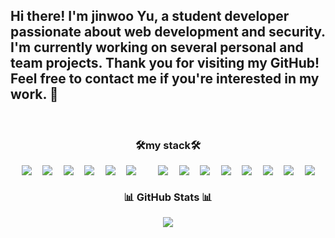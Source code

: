 
<h2>Hi there! I'm jinwoo Yu, a student developer passionate about web development and security. I'm currently working on several personal and team projects. Thank you for visiting my GitHub! Feel free to contact me if you're interested in my work. 👋</h2>

<!--
**Lay182/Lay182** is a ✨ _special_ ✨ repository because its `README.md` (this file) appears on your GitHub profile.

Here are some ideas to get you started:
https://img.shields.io/badge/Windows-0078D6?style=for-the-badge&logo=windows&logoColor=white
https://img.shields.io/badge/Linux-FCC624?style=for-the-badge&logo=linux&logoColor=black

-🔭 I’m currently working on ...
- 🌱 I’m currently learning ...
- 👯 I’m looking to collaborate on ...
- 🤔 I’m looking for help with ...
- 💬 Ask me about ...
- 📫 How to reach me: ...
- 😄 Pronouns: ...
- ⚡ Fun fact: ...
-->

<div align="left">




<br>
<h3 align="center"">🛠my stack🛠</h3>
<div align="center" style="display: flex; flex-wrap: wrap; justify-content: space-evenly; ">  
  <img src="https://img.shields.io/badge/Java-007396?style=flat-square&logo=Java&logoColor=white">
  <img src="https://img.shields.io/badge/html5-E34F26?style=flat-square&logo=html5&logoColor=white">
  <img src="https://img.shields.io/badge/css-1572B6?style=flat-square&logo=css3&logoColor=white">
  <img src="https://img.shields.io/badge/javascript-F7DF1E?style=flat-square&logo=javascript&logoColor=black">
  <img src="https://img.shields.io/badge/bootstrap-7952B3?style=flat-square&logo=bootstrap&logoColor=white">
  <img src="https://img.shields.io/badge/EJS-52B0E7?style=flat-square&label=EJS">
  <br/>
  <img src="https://img.shields.io/badge/MongoDB-47A248?style=flat-square&logo=mongodb&logoColor=#47A248">
  <img src="https://img.shields.io/badge/Node.js-339933?style=flat-square&logo=nodejs&logoColor=white">
  <img src="https://img.shields.io/badge/express-000000?style=flat-square&logo=express&logoColor=white">
  <img src="https://img.shields.io/badge/mongoose-880000?style=flat-square&logo=mongoose&logoColor=white">
  <img src="https://img.shields.io/badge/bulma-00D1B2?style=flat-square&logo=bulma&logoColor=white">
  <img src="https://img.shields.io/badge/npm-CB3837?style=flat-square&logo=npm&logoColor=white">
  <img src="https://img.shields.io/badge/react-7BB4E3?style=flat-square&logo=react&logoColor=white">
  <img src="https://img.shields.io/badge/ubuntu-orange?style=flat-square&logo=ubuntu&logoColor=white">
</div>

<h3 align="center">📊 GitHub Stats 📊 </h3>
<p align="center"> 
	<img src="https://github-readme-stats.vercel.app/api?username=jin182&theme=vue&show_icons=true"/></a>
</p>
